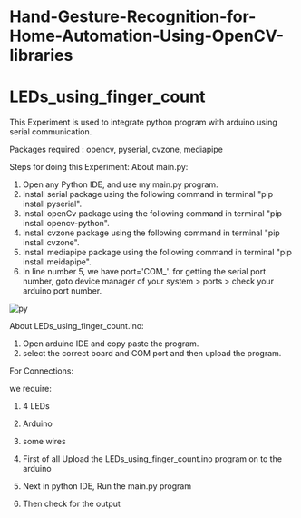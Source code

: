 # Hand-Gesture-Recognition-for-Home-Automation-Using-OpenCV-libraries
# LEDs_using_finger_count

This Experiment is used to integrate python program with arduino using serial communication.

Packages required : opencv, pyserial, cvzone, mediapipe

Steps for doing this Experiment:
About main.py:
1. Open any Python IDE, and use my main.py program.
2. Install serial package using the following command in terminal "pip install pyserial".
3. Install openCv package using the following command in terminal "pip install opencv-python".
4. Install cvzone package using the following command in terminal "pip install cvzone".
5. Install mediapipe package using the following command in terminal "pip install meidapipe".
6. In line number 5, we have port='COM_'. for getting the serial port number, goto device manager of your system > ports > check your arduino port number.


![py](https://user-images.githubusercontent.com/101927825/173759396-3acc4995-b5dc-4b1f-94b7-b10b96be5f73.png)


About LEDs_using_finger_count.ino:
1. Open arduino IDE and copy paste the program.
2. select the correct board and COM port and then upload the program.


For Connections:

we require:
1. 4 LEDs
2. Arduino
3. some wires


1. First of all Upload the LEDs_using_finger_count.ino program on to the arduino
2. Next in python IDE, Run the main.py program
3. Then check for the output




